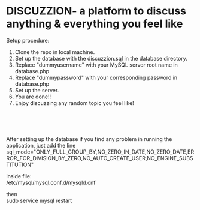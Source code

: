 # DISCUZZION- a platform to discuss anything & everything you feel like 

Setup procedure:  
1. Clone the repo in local machine.  
2. Set up the database with the discuzzion.sql in the database directory.  
3. Replace "dummyusername" with your MySQL server root name in database.php   
4. Replace "dummypassword" with your corresponding password in database.php  
5. Set up the server.  
6. You are done!!  
7. Enjoy discuzzing any random topic you feel like!


<br><br><br>

After setting up the database if you find any problem in running the application, just add the line    
sql_mode="ONLY_FULL_GROUP_BY,NO_ZERO_IN_DATE,NO_ZERO_DATE,ERROR_FOR_DIVISION_BY_ZERO,NO_AUTO_CREATE_USER,NO_ENGINE_SUBSTITUTION"  

inside file:  
/etc/mysql/mysql.conf.d/mysqld.cnf  

then  
sudo service mysql restart  


